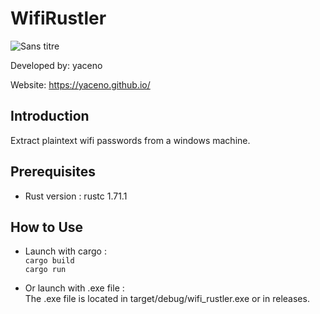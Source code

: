 # WifiRustler

![Sans titre](https://github.com/yaceno/WifiRustler/assets/75220653/7519e4b0-8898-4c6d-b929-ff7597272ee6)

Developed by: yaceno  

Website: https://yaceno.github.io/

## Introduction

Extract plaintext wifi passwords from a windows machine.  

## Prerequisites
- Rust version : rustc 1.71.1

## How to Use

- Launch with cargo :  
`cargo build`  
`cargo run`  

- Or launch with .exe file :  
The .exe file is located in target/debug/wifi_rustler.exe or in releases.
